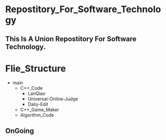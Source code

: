 # Repostitory_For_Software_Technology
This Is A Union Repostitory For Software Technology.
---
# Flie_Structure
- main
  - C++_Code
    - LanQiao
    - Universal-Online-Judge
    - Daliy-Edit
  - C++_Game_Maker
  - Algorithm_Code
## OnGoing
